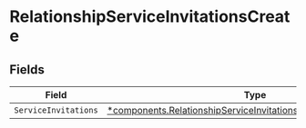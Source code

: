 # RelationshipServiceInvitationsCreate


## Fields

| Field                                                                                                                                               | Type                                                                                                                                                | Required                                                                                                                                            | Description                                                                                                                                         |
| --------------------------------------------------------------------------------------------------------------------------------------------------- | --------------------------------------------------------------------------------------------------------------------------------------------------- | --------------------------------------------------------------------------------------------------------------------------------------------------- | --------------------------------------------------------------------------------------------------------------------------------------------------- |
| `ServiceInvitations`                                                                                                                                | [*components.RelationshipServiceInvitationsCreateServiceInvitations](../../models/shared/relationshipserviceinvitationscreateserviceinvitations.md) | :heavy_minus_sign:                                                                                                                                  | N/A                                                                                                                                                 |